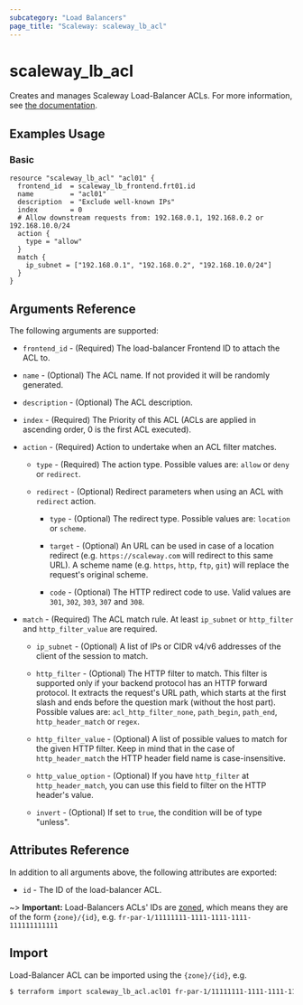 ```yaml
---
subcategory: "Load Balancers"
page_title: "Scaleway: scaleway_lb_acl"
---
```


# scaleway_lb_acl

Creates and manages Scaleway Load-Balancer ACLs. For more information, see [the documentation](https://www.scaleway.com/en/developers/api/load-balancer/zoned-api/#path-acls).

## Examples Usage

### Basic

```hcl
resource "scaleway_lb_acl" "acl01" {
  frontend_id  = scaleway_lb_frontend.frt01.id
  name         = "acl01"
  description  = "Exclude well-known IPs"
  index        = 0
  # Allow downstream requests from: 192.168.0.1, 192.168.0.2 or 192.168.10.0/24
  action {
    type = "allow"
  }
  match {
    ip_subnet = ["192.168.0.1", "192.168.0.2", "192.168.10.0/24"]
  }
}
```

## Arguments Reference

The following arguments are supported:

- `frontend_id` - (Required) The load-balancer Frontend ID to attach the ACL to.

- `name` - (Optional) The ACL name. If not provided it will be randomly generated.

- `description` - (Optional) The ACL description.

- `index` - (Required) The Priority of this ACL (ACLs are applied in ascending order, 0 is the first ACL executed).

- `action` - (Required) Action to undertake when an ACL filter matches.

    - `type` - (Required) The action type. Possible values are: `allow` or `deny` or `redirect`.

    - `redirect` - (Optional) Redirect parameters when using an ACL with `redirect` action.

        - `type`  - (Optional) The redirect type. Possible values are: `location` or `scheme`.

        - `target`  - (Optional) An URL can be used in case of a location redirect (e.g. `https://scaleway.com` will redirect to this same URL). A scheme name (e.g. `https`, `http`, `ftp`, `git`) will replace the request's original scheme.

        - `code`  - (Optional) The HTTP redirect code to use. Valid values are `301`, `302`, `303`, `307` and `308`.

- `match` - (Required) The ACL match rule. At least `ip_subnet` or `http_filter` and `http_filter_value` are required.

    - `ip_subnet` - (Optional) A list of IPs or CIDR v4/v6 addresses of the client of the session to match.

    - `http_filter` - (Optional) The HTTP filter to match. This filter is supported only if your backend protocol has an HTTP forward protocol.
      It extracts the request's URL path, which starts at the first slash and ends before the question mark (without the host part).
      Possible values are: `acl_http_filter_none`, `path_begin`, `path_end`, `http_header_match` or `regex`.

    - `http_filter_value` - (Optional) A list of possible values to match for the given HTTP filter.
      Keep in mind that in the case of `http_header_match` the HTTP header field name is case-insensitive.

    - `http_value_option` - (Optional) If you have `http_filter` at `http_header_match`, you can use this field to filter on the HTTP header's value.

    - `invert` - (Optional) If set to `true`, the condition will be of type "unless".

## Attributes Reference

In addition to all arguments above, the following attributes are exported:

- `id` - The ID of the load-balancer ACL.

~> **Important:** Load-Balancers ACLs' IDs are [zoned](../guides/regions_and_zones.md#resource-ids), which means they are of the form `{zone}/{id}`, e.g. `fr-par-1/11111111-1111-1111-1111-111111111111`


## Import

Load-Balancer ACL can be imported using the `{zone}/{id}`, e.g.

```bash
$ terraform import scaleway_lb_acl.acl01 fr-par-1/11111111-1111-1111-1111-111111111111
```
